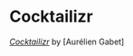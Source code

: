 # Cocktailizr

[*Cocktailizr*](http://safe-plains-5378.herokuapp.com/ingredients/new)
by [Aurélien Gabet]
